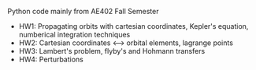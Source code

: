 Python code mainly from AE402 Fall Semester

- HW1: Propagating orbits with cartesian coordinates, Kepler's equation, numberical integration techniques
- HW2: Cartesian coordinates <--> orbital elements, lagrange points
- HW3: Lambert's problem, flyby's and Hohmann transfers
- HW4: Perturbations
